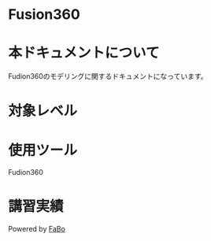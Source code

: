 # Fusion360

# 本ドキュメントについて

Fudion360のモデリングに関するドキュメントになっています。

# 対象レベル


# 使用ツール

Fudion360

# 講習実績

Powered by [FaBo](http://www.fabo.io)